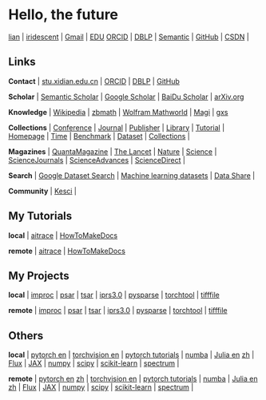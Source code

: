 # Hello, the future


[lian](https://iridescent.ink/) | [iridescent](https://iridescent.ink/iridescent) | [Gmail](zhiliu.mind@gmail.com) | [EDU](zhiliu@stu.xidian.edu.cn)
[ORCID](https://orcid.org/0000-0003-4781-7125) | [DBLP](https://dblp.uni-trier.de/pers/hd/l/Liu:Zhi) | [Semantic](https://www.semanticscholar.org/) | [GitHub](https://github.com/antsfamily/) | [CSDN](https://iridescent.blog.csdn.net/) |

## Links


**Contact** | [stu.xidian.edu.cn](http://stumail.xidian.edu.cn/) | [ORCID](https://orcid.org/) | [DBLP](https://dblp.uni-trier.de/) | [GitHub](https://github.com/)

**Scholar**  | [Semantic Scholar](https://www.semanticscholar.org/) | [Google Scholar](https://scholar.google.com/) | [BaiDu Scholar](https://xueshu.baidu.com/) | [arXiv.org](https://arxiv.org/)

**Knowledge** | [Wikipedia](http://en.volupedia.org/ "Wikipedia mirror") | [zbmath](https://zbmath.org/) | [Wolfram Mathworld](http://mathworld.wolfram.com/) | [Magi](https://magi.com/) | [gxs](https://ac.scmor.com/)

**Collections** | [Conference](./Conference.md) | [Journal](./Journal.md)  | [Publisher](./Publisher.md) | [Library](./Library.md) | [Tutorial](./Tutorial.md) |
   [Homepage](./Homepage.md) | [Time](https://time.is/)  |  [Benchmark](https://iridescent.ink/benchmark) | [Dataset](https://iridescent.ink/dataset) | [Collections](https://iridescent.ink/collection)  |

**Magazines** | [QuantaMagazine](https://www.quantamagazine.org/) | [The Lancet](https://www.thelancet.com)
   | [Nature](https://www.nature.com/)
   | [Science](https://science.sciencemag.org/) | [ScienceJournals](https://www.sciencemag.org/journals) | [ScienceAdvances](https://advances.sciencemag.org/)
   | [ScienceDirect](https://www.sciencedirect.com/) |

**Search** | [Google Dataset Search](https://datasetsearch.research.google.com/) | [Machine learning datasets](https://www.datasetlist.com/) | [Data Share](https://datashare.is.ed.ac.uk/) |

**Community** | [Kesci](https://www.kesci.com/) |





## My Tutorials

**local** | [aitrace](Tutorials/aitrace/html/index.html "A Tutorial On Artificial Intelligence") | [HowToMakeDocs](Tutorials/HowToMakeDocs/html/index.html "A Brief Tutorial On Making Beauty Documents")

**remote** | [aitrace](https://iridescent.ink/aitrace/index.html "A Tutorial On Artificial Intelligence") | [HowToMakeDocs](https://iridescent.ink/HowToMakeDocs/index.html "A Brief Tutorial On Making Beauty Documents")


## My Projects

**local** | [improc](Projects/improc/html/index.html "A Python Toolkit for image processing") | [psar](Projects/psar/html/index.html "Python SAR tool") | [tsar](Projects/tsar/html/index.html "PyTorch SAR tool") | [iprs3.0](Projects/iprs3.0/html/index.html "Intelligent Processing platform of Radar Signal") | [pysparse](Projects/pysparse/html/index.html "A Python Toolkit for Sparse Signal Processing") | [torchtool](Projects/torchtool/html/index.html "Torch tools") | [tifffile](Projects/tifffile/html/index.html)

**remote** | [improc](https://iridescent.ink/improc/index.html "A Python Toolkit for image processing") | [psar](https://iridescent.ink/psar/ "Python SAR tool") | [tsar](https://iridescent.ink/tsar/ "PyTorch SAR tool") | [iprs3.0](https://iridescent.ink/iprs3.0/index.html "Intelligent Processing platform of Radar Signal") | [pysparse](https://iridescent.ink/pysparse/index.html "A Python Toolkit for Sparse Signal Processing") | [torchtool](https://iridescent.ink/torchtool/index.html "Torch tools") | [tifffile](https://iridescent.ink/tifffile/index.html)

<!-- - **improc**: A Python Toolkit for image processing
	- [local](Projects/improc/html/index.html)
	- [remote](https://iridescent.ink/improc/index.html)
- **iprs3.0**: Intelligent Processing platform of Radar Signal
	- [local](Projects/iprs3.0/html/index.html)
	- [remote](https://iridescent.ink/iprs3.0/index.html)
- **pysparse**: A Python Toolkit for Sparse Signal Processing
	- [local](Projects/pysparse/html/index.html)
	- [remote](https://iridescent.ink/pysparse/index.html)
- **torchtool**: Torch tools
	- [local](Projects/torchtool/html/index.html)
	- [remote](https://iridescent.ink/torchtool/index.html)
- **tifffile**:
	- [local](Projects/tifffile/html/index.html)
	- [remote](https://iridescent.ink/tifffile/index.html) -->

## Others

**local** | [pytorch en](Projects/pytorch/html/index.html "pytorch docs") | [torchvision en](Projects/vision/html/index.html "torchvision docs") | [pytorch tutorials](Tutorials/pytorch/html/index.html) | [numba](Projects/numba/html/index.html "A High Performance Python Compiler") | [Julia en](Projects/julia/html/en/index.html "The Julia Programming Language") [zh](Projects/julia/html/zh/index.html  "The Julia Programming Language") | [Flux](https://fluxml.ai/ "The Elegant Machine Learning Stack") 
| [JAX](Projects/jax/html/index.html) | [numpy](Projects/numpy/html/index.html) | [scipy](Projects/scipy/html/index.html) | [scikit-learn](Projects/scikit-learn/html/index.html)  | [spectrum](Projects/spectrum/html/index.html) |

**remote** | [pytorch en](https://pytorch.org/docs/stable/index.html "pytorch docs") [zh](https://pytorch-cn.readthedocs.io/zh/latest/ "pytorch docs") | [torchvision en](https://pytorch.org/docs/master/torchvision/ "torchvision docs") | [pytorch tutorials](https://pytorch.org/tutorials/) | [numba](http://numba.pydata.org/ "A High Performance Python Compiler") | [Julia en](https://docs.julialang.org/en "The Julia Programming Language") [zh](https://julia-cn.readthedocs.io/  "The Julia Programming Language") | [Flux](https://fluxml.ai/ "The Elegant Machine Learning Stack") 
| [JAX](https://jax.readthedocs.io/en/latest/) | [numpy](https://numpy.org/doc/stable/reference/index.html) | [scipy](https://docs.scipy.org/doc/) | [scikit-learn](https://scikit-learn.org/stable/) | [spectrum](https://pyspectrum.readthedocs.io) |








